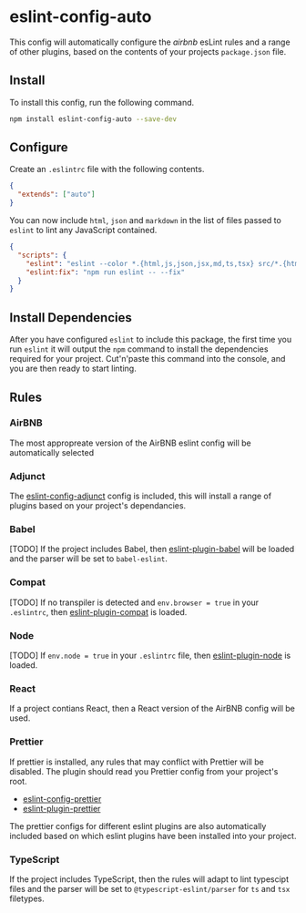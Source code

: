 # eslint-config-auto

This config will automatically configure the *airbnb* esLint rules and a range of other plugins, based on the contents of your projects `package.json` file.

## Install

To install this config, run the following command.

```sh
npm install eslint-config-auto --save-dev
```

## Configure

Create an `.eslintrc` file with the following contents.

```json
{
  "extends": ["auto"]
}
```

You can now include `html`, `json` and `markdown` in the list of files passed to `eslint` to lint any JavaScript contained.

```json
{
  "scripts": {
    "eslint": "eslint --color *.{html,js,json,jsx,md,ts,tsx} src/*.{html,js,json,jsx,md,ts,tsx}",
    "eslint:fix": "npm run eslint -- --fix"
  }
}
```

## Install Dependencies

After you have configured `eslint` to include this package, the first time you run `eslint` it will output the `npm` command to install the dependencies required for your project. Cut'n'paste this command into the console, and you are then ready to start linting.

## Rules

### AirBNB

The most appropreate version of the AirBNB eslint config will be automatically selected

### Adjunct

The [eslint-config-adjunct](https://github.com/davidjbradshaw/eslint-config-adjunct#plugins) config is included, this will install a range of plugins based on your project's dependancies.

### Babel

[TODO] If the project includes Babel, then [eslint-plugin-babel]() will be loaded and the parser will be set to `babel-eslint`.

### Compat

[TODO] If no transpiler is detected and `env.browser = true` in your `.eslintrc`, then [eslint-plugin-compat](https://github.com/amilajack/eslint-plugin-compat) is loaded.

### Node

[TODO] If `env.node = true` in your `.eslintrc` file, then [eslint-plugin-node](https://github.com/mysticatea/eslint-plugin-node) is loaded.

### React

If a project contians React, then a React version of the AirBNB config will be used.

### Prettier

If prettier is installed, any rules that may conflict with Prettier will be disabled. The plugin should read you Prettier config from your project's root.

- [eslint-config-prettier](https://github.com/prettier/eslint-config-prettier)
- [eslint-plugin-prettier](https://github.com/prettier/eslint-plugin-prettier)

The prettier configs for different eslint plugins are also automatically included based on which eslint plugins have been installed into your project.
### TypeScript

If the project includes TypeScript, then the rules will adapt to lint typescipt files and the parser will be set to `@typescript-eslint/parser` for `ts` and `tsx` filetypes.
